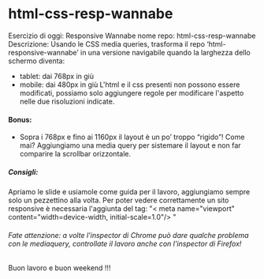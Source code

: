 # html-css-resp-wannabe
Esercizio di oggi: Responsive Wannabe
nome repo: html-css-resp-wannabe
Descrizione:
Usando le CSS media queries, trasforma il repo ‘html-responsive-wannabe’ in una versione navigabile quando la larghezza dello schermo diventa:
- tablet: dai 768px in giù
- mobile: dai 480px in giù
L'html e il css presenti non possono essere modificati, possiamo solo aggiungere regole per modificare l'aspetto nelle due risoluzioni indicate.


#### Bonus:
- Sopra i 768px e fino ai 1160px il layout è un po’ troppo “rigido”! Come mai? 
Aggiungiamo una media query per sistemare il layout e non far comparire la scrollbar orizzontale.

##### Consigli:
Apriamo le slide e usiamole come guida per il lavoro, aggiungiamo sempre solo un pezzettino alla volta.
Per poter vedere correttamente un sito responsive è necessaria l'aggiunta del tag:
"< meta name="viewport" content="width=device-width, initial-scale=1.0"/> "
###### Fate attenzione: a volte l'inspector di Chrome può dare qualche problema con le mediaquery, controllate il lavoro anche con l'inspector di Firefox!
Buon lavoro e buon weekend !!!